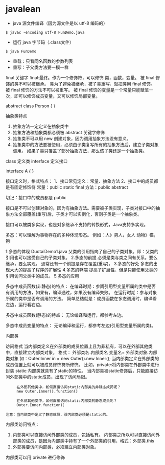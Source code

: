 # javalean

* java 源文件编译（因为源文件是以 utf-8 编码的）

```
$ javac -encoding utf-8 FunDemo.java
```

* 运行 java 字节码（.class文件）

```
$ java FunDemo
```

* 重载：只看同名函数的参数列表
* 重写：子父类方法要一模一样

final 关键字
final:最终。作为一个修饰符，可以修饰 类，函数，变量。
被 final 修饰的类不可以被继承。
类为了避免被继承，被子类重写，就把类用 final 修饰。
被 final 修饰的方法不可以被重写。
被 final 修饰的变量是一个常量只能赋值一次，即可以修饰成员变量，又可以修饰局部变量。

abstract class Person
{
}

抽象类特点
1. 抽象方法一定定义在抽象类中
2. 抽象方法和抽象类都必须被 abstract 关键字修饰
3. 抽象类不可以用 new 创建对象，因为调用抽象方法没有意义。
4. 抽象类中的方法要被使用，必须由子类复写所有的抽象方法后，建立子类对象调用。
   如果子类只覆盖了部分抽象方法，那么该子类还是一个抽象类。


class 定义类
interface 定义接口

interface A 
{
}

接口定义时，格式特点：
1、接口常见定义：常量、抽象方法
2、接口中的成员都是有固定修饰符
    常量：public static final
    方法：public abstract

切记：接口中的成员都是 public

接口是不可以创建对象的，因为有抽象方法。需要被子类实现，子类对接口中的抽象方法全部覆盖(重写)后，子类才可以实例化，否则子类是一个抽象类。

接口可以被类多实现，也是对多继承不支持的转换形式，Java支持多实现。

多态：可以理解为事物存在的多种体现形态。
例如：人》男人，女人   动物》猫，狗

1.多态的体现 DuotaiDemo1.java
    父类的引用指向了自己的子类对象。即：父类的引用也可以接受自己的子类对象。
2.多态的前提
    必须是类与类之间有关系，要么继承，要么实现。
    通常还有一个前提是存在覆盖(重写)。
3.多态的好处
    多态的出现大大的提高了程序的扩展性
4.多态的弊端
    提高了扩展性，但是只能使用父类的引用访问父类中的成员。
5.多态的应用

多态中成员函数(非静态)的特点：
在编译时期：参阅引用型变量所属的类中是否有调用的方法，如果有，编译通过，如果没有编译失败。
在运行时期：参与对象所属的类中是否有调用的方法。
简单总结就是：成员函数在多态调用时，编译看左边，运行看右边。

多态中成员函数(静态)的特点：
无论编译和运行，都参考左边。

多态中成员变量的特点：
无论编译和运行，都参考左边(引用型变量所属的类)。


内部类

访问格式
当内部类定义在外部类的成员位置上且为非私有，可以在外部其他类中，直接建立内部类对象。
格式： 外部类名.内部类名 变量名= 外部类对象.内部类对象 如：Outer.Inner in = new Outer().new Inner();
当内部类定义在外部类的成员位置上就可以被成员修饰符所修饰。
    比如，private:将内部类在外部类中进行封装
         static:内部类就具有了static的特性。
         当内部类被static修饰后，只能直接访问外部类中的static成员，出现了访问局限。

         在外部其他类中，如何直接访问static内部类的非静态成员呢？
         new Outer.Inner().function()

         在外部其他类中，如何直接访问static内部类的静态成员呢？
         Outer.Inner.function()

    注意：当内部类中定义了静态成员，该内部类必须是static的。


内部类访问特点：
1. 内部类可以直接访问外部类的成员，包括私有。
    内部类之所以可以直接访问外部类的成员，是因为内部类中持有了一个外部类的引用，格式：外部类.this
2. 外部类要访问内部类，必须建立内部类对象。

内部类可以用 private 进行修饰

